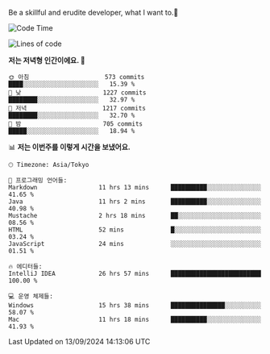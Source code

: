 Be a skillful and erudite developer, what I want to.👶

<!--START_SECTION:waka-->
![Code Time](http://img.shields.io/badge/Code%20Time-1%2C269%20hrs%2010%20mins-blue)

![Lines of code](https://img.shields.io/badge/%EC%A0%80%EB%8A%94%20%EC%97%AC%ED%83%9C%EA%B9%8C%EC%A7%80%20-2.9%20million%20%EC%A4%84%EC%9D%98%20%EC%BD%94%EB%93%9C%EB%A5%BC%20%EC%9E%91%EC%84%B1%ED%96%88%EC%96%B4%EC%9A%94.-blue)

**저는 저녁형 인간이에요. 🦉** 

```text
🌞 아침                     573 commits         ████░░░░░░░░░░░░░░░░░░░░░   15.39 % 
🌆 낮　                     1227 commits        ████████░░░░░░░░░░░░░░░░░   32.97 % 
🌃 저녁                     1217 commits        ████████░░░░░░░░░░░░░░░░░   32.70 % 
🌙 밤　                     705 commits         █████░░░░░░░░░░░░░░░░░░░░   18.94 % 
```


📊 **저는 이번주를 이렇게 시간을 보냈어요.** 

```text
🕑︎ Timezone: Asia/Tokyo

💬 프로그래밍 언어들: 
Markdown                 11 hrs 13 mins      ██████████░░░░░░░░░░░░░░░   41.65 % 
Java                     11 hrs 2 mins       ██████████░░░░░░░░░░░░░░░   40.98 % 
Mustache                 2 hrs 18 mins       ██░░░░░░░░░░░░░░░░░░░░░░░   08.56 % 
HTML                     52 mins             █░░░░░░░░░░░░░░░░░░░░░░░░   03.24 % 
JavaScript               24 mins             ░░░░░░░░░░░░░░░░░░░░░░░░░   01.51 % 

🔥 에디터들: 
IntelliJ IDEA            26 hrs 57 mins      █████████████████████████   100.00 % 

💻 운영 체제들: 
Windows                  15 hrs 38 mins      ███████████████░░░░░░░░░░   58.07 % 
Mac                      11 hrs 18 mins      ██████████░░░░░░░░░░░░░░░   41.93 % 
```


 Last Updated on 13/09/2024 14:13:06 UTC
<!--END_SECTION:waka-->
